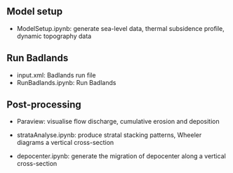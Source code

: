 ## Model setup

* ModelSetup.ipynb: generate sea-level data, thermal subsidence profile, dynamic topography data

## Run Badlands

* input.xml: Badlands run file
* RunBadlands.ipynb: Run Badlands

## Post-processing

* Paraview: visualise flow discharge, cumulative erosion and deposition

* strataAnalyse.ipynb: produce stratal stacking patterns, Wheeler diagrams a vertical cross-section

* depocenter.ipynb: generate the migration of depocenter along a vertical cross-section
